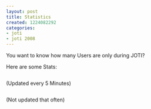 ```yaml
---
layout: post
title: Statistics
created: 1224082292
categories:
- joti
- joti 2008
---
```

<p>You want to know how many Users are only during JOTI?</p><p>Here are some Stats:</p><p><img src="http://ircchan.scoutlink.net/total-day.png" alt="" /></p><p>(Updated every 5 Minutes)</p><p><img src="http://irc.netsplit.de/tmp/networks/weeks_ScoutLink_uc.png" alt="" /></p><p>(Not updated that often)</p>

